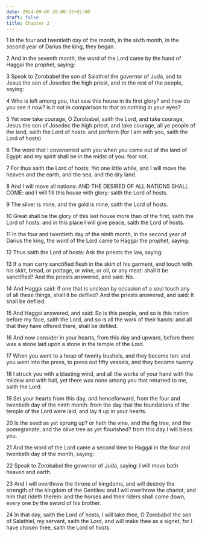 ```yaml
---
date: 2024-09-06 20:00:33+02:00
draft: false
title: Chapter 2
---
```




1 In the four and twentieth day of the month, in the sixth month, in the second year of Darius the king, they began.

2 And in the seventh month, the word of the Lord came by the hand of Haggai the prophet, saying:

3 Speak to Zorobabel the son of Salathiel the governor of Juda, and to Jesus the son of Josedec the high priest, and to the rest of the people, saying:

4 Who is left among you, that saw this house in its first glory? and how do you see it now? is it not in comparison to that as nothing in your eyes?

5 Yet now take courage, O Zorobabel, saith the Lord, and take courage, Jesus the son of Josedec the high priest, and take courage, all ye people of the land, saith the Lord of hosts: and perform (for I am with you, saith the Lord of hosts)

6 The word that I covenanted with you when you came out of the land of Egypt: and my spirit shall be in the midst of you: fear not.

7 For thus saith the Lord of hosts: Yet one little while, and I will move the heaven and the earth, and the sea, and the dry land.

8 And I will move all nations: AND THE DESIRED OF ALL NATIONS SHALL COME: and I will fill this house with glory: saith the Lord of hosts.

9 The silver is mine, and the gold is mine, saith the Lord of hosts.

10 Great shall be the glory of this last house more than of the first, saith the Lord of hosts: and in this place I will give peace, saith the Lord of hosts.

11 In the four and twentieth day of the ninth month, in the second year of Darius the king, the word of the Lord came to Haggai the prophet, saying:

12 Thus saith the Lord of hosts: Ask the priests the law, saying:

13 If a man carry sanctified flesh in the skirt of his garment, and touch with his skirt, bread, or pottage, or wine, or oil, or any meat: shall it be sanctified? And the priests answered, and said: No.

14 And Haggai said: If one that is unclean by occasion of a soul touch any of all these things, shall it be defiled? And the priests answered, and said: It shall be defiled.

15 And Haggai answered, and said: So is this people, and so is this nation before my face, saith the Lord, and so is all the work of their hands: and all that they have offered there, shall be defiled.

16 And now consider in your hearts, from this day and upward, before there was a stone laid upon a stone in the temple of the Lord.

17 When you went to a heap of twenty bushels, and they became ten: and you went into the press, to press out fifty vessels, and they became twenty.

18 I struck you with a blasting wind, and all the works of your hand with the mildew and with hail, yet there was none among you that returned to me, saith the Lord.

19 Set your hearts from this day, and henceforward, from the four and twentieth day of the ninth month: from the day that the foundations of the temple of the Lord were laid, and lay it up in your hearts.

20 Is the seed as yet sprung up? or hath the vine, and the fig tree, and the pomegranate, and the olive tree as yet flourished? from this day I will bless you.

21 And the word of the Lord came a second time to Haggai in the four and twentieth day of the month, saying:

22 Speak to Zorobabel the governor of Juda, saying: I will move both heaven and earth.

23 And I will overthrow the throne of kingdoms, and will destroy the strength of the kingdom of the Gentiles: and I will overthrow the chariot, and him that rideth therein: and the horses and their riders shall come down, every one by the sword of his brother.

24 In that day, saith the Lord of hosts, I will take thee, O Zorobabel the son of Salathiel, my servant, saith the Lord, and will make thee as a signet, for I have chosen thee, saith the Lord of hosts.

